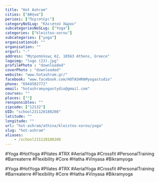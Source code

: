 ```yaml
---
title: "Hot Ashram"
cities: ["Αθήνα"]
perioxi: ["Περιστέρι"]
categoryNoSLug: "Κλειστού Χώρου"
subcategoriesNoSLug: ["Yoga"]
categories: ["kleistou-xorou"]
subcategories: ["yoga"]
organisationid: ""
organisation: ""
orgurl: "-"
address: "Μητροπόλεως 62, 10563 Athens, Greece"
logoimg: "logo (23).jpg"
profilePhoto : "downloaded"
coverPhoto : "downloaded"
website: "www.hotashram.gr/"
facebook: "www.facebook.com/HOTASHRAMyogastudio"
phone: "6944502772"
email: "hotashramyogastydio@gmail.com"
courses: ""
places: [""]
rensponsibles: ""
zipcode: ["12132"]
UID: "school231120180208"
latitude: ""
longitude: ""
url: "hot-ashram/athina/kleistou-xorou/yoga"
slug: "hot-ashram"
aliases:
    - /school231120180208
---
```



#Yoga #HotYoga #Pilates #TRX #AerialYoga #Crossfit #PersonalTraining #Barreaterre #Flexibility #Core #Hatha #Vinyasa #Bikramyoga

#Yoga #HotYoga #Pilates #TRX #AerialYoga #Crossfit #PersonalTraining #Barreaterre #Flexibility #Core #Hatha #Vinyasa #Bikramyoga